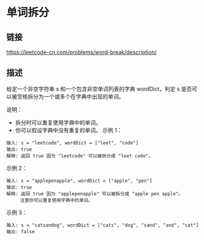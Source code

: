 # 单词拆分

## 链接
https://leetcode-cn.com/problems/word-break/description/

## 描述
给定一个非空字符串 s 和一个包含非空单词列表的字典 wordDict，判定 s 是否可以被空格拆分为一个或多个在字典中出现的单词。

说明：
- 拆分时可以重复使用字典中的单词。
- 你可以假设字典中没有重复的单词。
示例 1：
```text
输入: s = "leetcode", wordDict = ["leet", "code"]
输出: true
解释: 返回 true 因为 "leetcode" 可以被拆分成 "leet code"。
```

示例 2：
```text
输入: s = "applepenapple", wordDict = ["apple", "pen"]
输出: true
解释: 返回 true 因为 "applepenapple" 可以被拆分成 "apple pen apple"。
     注意你可以重复使用字典中的单词。
```

示例 3：
```text
输入: s = "catsandog", wordDict = ["cats", "dog", "sand", "and", "cat"]
输出: false
```